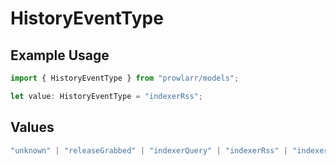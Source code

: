 # HistoryEventType

## Example Usage

```typescript
import { HistoryEventType } from "prowlarr/models";

let value: HistoryEventType = "indexerRss";
```

## Values

```typescript
"unknown" | "releaseGrabbed" | "indexerQuery" | "indexerRss" | "indexerAuth" | "indexerInfo"
```